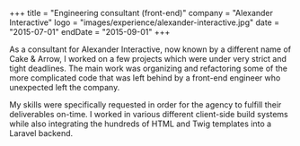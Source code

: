 +++
title = "Engineering consultant (front-end)"
company = "Alexander Interactive"
logo = "images/experience/alexander-interactive.jpg"
date = "2015-07-01"
endDate = "2015-09-01"
+++

As a consultant for Alexander Interactive, now known by a different name of Cake
& Arrow, I worked on a few projects which were under very strict and tight
deadlines. The main work was organizing and refactoring some of the more
complicated code that was left behind by a front-end engineer who unexpected
left the company.

My skills were specifically requested in order for the agency to fulfill their
deliverables on-time. I worked in various different client-side build systems
while also integrating the hundreds of HTML and Twig templates into a Laravel
backend.
